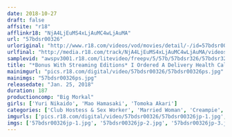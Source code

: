 ```yaml
---
date: 2018-10-27
draft: false
affsite: "r18"
afflinkr18: "NjA4LjEuMS4xLjAuMC4wLjAuMA"
url: "57bdsr00326"
urloriginal: "http://www.r18.com/videos/vod/movies/detail/-/id=57bdsr00326"
urlfinal: "http://media.r18.com/track/NjA4LjEuMS4xLjAuMC4wLjAuMA/videos/vod/movies/detail/-/id=57bdsr00326"
samplevid: "awspv3001.r18.com/litevideo/freepv/5/57b/57bdsr326/57bdsr326_dmb_w.mp4"
title: "*Bonus With Streaming Editions* I Ordered A Delivery Health Call Girl And It Turned Out To Be A Once In A Lifetime Opportunity! The Hot Girl From The Office Who Left A Few Years Ago To Get Married And Was So Pretty That I Never Believed That I Could Ever Get A Chance With Her Was Now The No.1 Married Woman Sex Club Girl! I Told Her, 'I'll Keep This A Secret From Your Husband,' And Extracted Some Extreme Pussy Pumping Service And Creampie Sex..."
mainimgurl: "pics.r18.com/digital/video/57bdsr00326/57bdsr00326ps.jpg"
mainimgs: "57bdsr00326ps.jpg"
releasedate: "Jan. 25, 2018"
duration: 187
productioncomp: "Big Morkal"
girls: ['Yuri Nikaido', 'Mao Hamasaki', 'Tomoka Akari']
categories: ['Club Hostess & Sex Worker', 'Married Woman', 'Creampie', 'Hi-Def']
imgurls: ['pics.r18.com/digital/video/57bdsr00326/57bdsr00326jp-1.jpg', 'pics.r18.com/digital/video/57bdsr00326/57bdsr00326jp-2.jpg', 'pics.r18.com/digital/video/57bdsr00326/57bdsr00326jp-3.jpg', 'pics.r18.com/digital/video/57bdsr00326/57bdsr00326jp-4.jpg', 'pics.r18.com/digital/video/57bdsr00326/57bdsr00326jp-5.jpg', 'pics.r18.com/digital/video/57bdsr00326/57bdsr00326jp-6.jpg', 'pics.r18.com/digital/video/57bdsr00326/57bdsr00326jp-7.jpg', 'pics.r18.com/digital/video/57bdsr00326/57bdsr00326jp-8.jpg', 'pics.r18.com/digital/video/57bdsr00326/57bdsr00326jp-9.jpg', 'pics.r18.com/digital/video/57bdsr00326/57bdsr00326jp-10.jpg', 'pics.r18.com/digital/video/57bdsr00326/57bdsr00326jp-11.jpg', 'pics.r18.com/digital/video/57bdsr00326/57bdsr00326jp-12.jpg', 'pics.r18.com/digital/video/57bdsr00326/57bdsr00326jp-13.jpg', 'pics.r18.com/digital/video/57bdsr00326/57bdsr00326jp-14.jpg', 'pics.r18.com/digital/video/57bdsr00326/57bdsr00326jp-15.jpg', 'pics.r18.com/digital/video/57bdsr00326/57bdsr00326jp-16.jpg', 'pics.r18.com/digital/video/57bdsr00326/57bdsr00326jp-17.jpg', 'pics.r18.com/digital/video/57bdsr00326/57bdsr00326jp-18.jpg', 'pics.r18.com/digital/video/57bdsr00326/57bdsr00326jp-19.jpg', 'pics.r18.com/digital/video/57bdsr00326/57bdsr00326jp-20.jpg']
imgs: ['57bdsr00326jp-1.jpg', '57bdsr00326jp-2.jpg', '57bdsr00326jp-3.jpg', '57bdsr00326jp-4.jpg', '57bdsr00326jp-5.jpg', '57bdsr00326jp-6.jpg', '57bdsr00326jp-7.jpg', '57bdsr00326jp-8.jpg', '57bdsr00326jp-9.jpg', '57bdsr00326jp-10.jpg', '57bdsr00326jp-11.jpg', '57bdsr00326jp-12.jpg', '57bdsr00326jp-13.jpg', '57bdsr00326jp-14.jpg', '57bdsr00326jp-15.jpg', '57bdsr00326jp-16.jpg', '57bdsr00326jp-17.jpg', '57bdsr00326jp-18.jpg', '57bdsr00326jp-19.jpg', '57bdsr00326jp-20.jpg']
---
```

